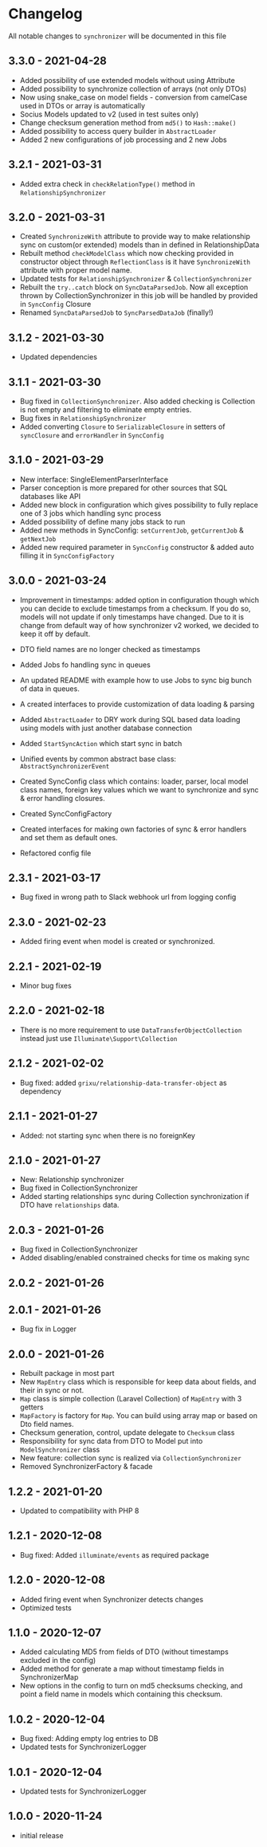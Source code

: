 # Changelog

All notable changes to `synchronizer` will be documented in this file

## 3.3.0 - 2021-04-28

- Added possibility of use extended models without using Attribute
- Added possibility to synchronize collection of arrays (not only DTOs)
- Now using snake_case on model fields - conversion from camelCase used in DTOs or array is automatically
- Socius Models updated to v2 (used in test suites only)
- Change checksum generation method from `md5()` to `Hash::make()`
- Added possibility to access query builder in `AbstractLoader`
- Added 2 new configurations of job processing and 2 new Jobs

## 3.2.1 - 2021-03-31

- Added extra check in `checkRelationType()` method in `RelationshipSynchronizer`

## 3.2.0 - 2021-03-31

- Created `SynchronizeWith` attribute to provide way to make relationship sync on custom(or extended) models than in
  defined in RelationshipData
- Rebuilt method `checkModelClass` which now checking provided in constructor object through `ReflectionClass` is it
  have `SynchronizeWith` attribute with proper model name.
- Updated tests for `RelationshipSynchronizer` & `CollectionSynchronizer`
- Rebuilt the `try..catch` block on `SyncDataParsedJob`. Now all exception thrown by CollectionSynchronizer in this job
  will be handled by provided in `SyncConfig` Closure
- Renamed `SyncDataParsedJob` to `SyncParsedDataJob` (finally!)

## 3.1.2 - 2021-03-30

- Updated dependencies

## 3.1.1 - 2021-03-30

- Bug fixed in `CollectionSynchronizer`. Also added checking is Collection is not empty and filtering to eliminate empty
  entries.
- Bug fixes in `RelationshipSynchronizer`
- Added converting `Closure` to `SerializableClosure` in setters of `syncClosure` and `errorHandler` in `SyncConfig`

## 3.1.0 - 2021-03-29

- New interface: SingleElementParserInterface
- Parser conception is more prepared for other sources that SQL databases like API
- Added new block in configuration which gives possibility to fully replace one of 3 jobs which handling sync process
- Added possibility of define many jobs stack to run
- Added new methods in SyncConfig: `setCurrentJob`, `getCurrentJob` & `getNextJob`
- Added new required parameter in `SyncConfig` constructor & added auto filling it in `SyncConfigFactory`

## 3.0.0 - 2021-03-24

- Improvement in timestamps: added option in configuration though which you can decide to exclude timestamps from a
  checksum. If you do so, models will not update if only timestamps have changed. Due to it is change from default way
  of how synchronizer v2 worked, we decided to keep it off by default.

- DTO field names are no longer checked as timestamps
- Added Jobs fo handling sync in queues
- An updated README with example how to use Jobs to sync big bunch of data in queues.
- A created interfaces to provide customization of data loading & parsing
- Added `AbstractLoader` to DRY work during SQL based data loading using models with just another database connection
- Added `StartSyncAction` which start sync in batch
- Unified events by common abstract base class: `AbstractSynchronizerEvent`
- Created SyncConfig class which contains: loader, parser, local model class names, foreign key values which we want to
  synchronize and sync & error handling closures.

- Created SyncConfigFactory
- Created interfaces for making own factories of sync & error handlers and set them as default ones.
- Refactored config file

## 2.3.1 - 2021-03-17

- Bug fixed in wrong path to Slack webhook url from logging config

## 2.3.0 - 2021-02-23

- Added firing event when model is created or synchronized.

## 2.2.1 - 2021-02-19

- Minor bug fixes

## 2.2.0 - 2021-02-18

- There is no more requirement to use `DataTransferObjectCollection` instead just use `Illuminate\Support\Collection`

## 2.1.2 - 2021-02-02

- Bug fixed: added `grixu/relationship-data-transfer-object` as dependency

## 2.1.1 - 2021-01-27

- Added: not starting sync when there is no foreignKey

## 2.1.0 - 2021-01-27

- New: Relationship synchronizer
- Bug fixed in CollectionSynchronizer
- Added starting relationships sync during Collection synchronization if DTO have `relationships` data.

## 2.0.3 - 2021-01-26

- Bug fixed in CollectionSynchronizer
- Added disabling/enabled constrained checks for time os making sync

## 2.0.2 - 2021-01-26

## 2.0.1 - 2021-01-26

- Bug fix in Logger

## 2.0.0 - 2021-01-26

- Rebuilt package in most part
- New `MapEntry` class which is responsible for keep data about fields, and their in sync or not.
- `Map` class is simple collection (Laravel Collection) of `MapEntry` with 3 getters
- `MapFactory` is factory for `Map`. You can build using array map or based on Dto field names.
- Checksum generation, control, update delegate to `Checksum` class
- Responsibility for sync data from DTO to Model put into `ModelSynchronizer` class
- New feature: collection sync is realized via `CollectionSynchronizer`
- Removed SynchronizerFactory & facade

## 1.2.2 - 2021-01-20

- Updated to compatibility with PHP 8

## 1.2.1 - 2020-12-08

- Bug fixed: Added `illuminate/events` as required package

## 1.2.0 - 2020-12-08

- Added firing event when Synchronizer detects changes
- Optimized tests

## 1.1.0 - 2020-12-07

- Added calculating MD5 from fields of DTO (without timestamps excluded in the config)
- Added method for generate a map without timestamp fields in SynchronizerMap
- New options in the config to turn on md5 checksums checking, and point a field name in models which containing this
  checksum.

## 1.0.2 - 2020-12-04

- Bug fixed: Adding empty log entries to DB
- Updated tests for SynchronizerLogger

## 1.0.1 - 2020-12-04

- Updated tests for SynchronizerLogger

## 1.0.0 - 2020-11-24

- initial release

